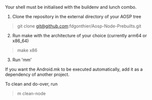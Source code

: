 Your shell must be initialised with the buildenv and lunch combo.

1. Clone the repository in the external directory of your AOSP tree

> git clone git@github.com:fdgonthier/Aosp-Node-Prebuilts.git

2. Run make with the architecture of your choice (currently arm64 or x86_64)

> make x86

3. Run 'mm' 

If you want the Android.mk to be executed automatically, add it as a dependency of another project.

To clean and do-over, run

> m clean-node
